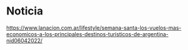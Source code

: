 # Noticia
https://www.lanacion.com.ar/lifestyle/semana-santa-los-vuelos-mas-economicos-a-los-principales-destinos-turisticos-de-argentina-nid06042022/
